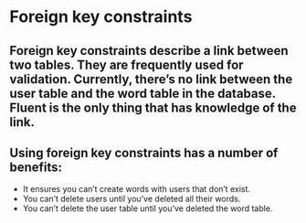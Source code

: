 # Foreign key constraints

## Foreign key constraints describe a link between two tables. They are frequently used for validation. Currently, there’s no link between the user table and the word table in the database. Fluent is the only thing that has knowledge of the link.

## Using foreign key constraints has a number of benefits:

- It ensures you can’t create words with users that don’t exist.
- You can’t delete users until you’ve deleted all their words.
- You can’t delete the user table until you’ve deleted the word table.

